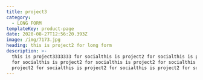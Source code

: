 ```yaml
---
title: project3
category:
  - LONG FORM
templateKey: product-page
date: 2020-08-27T12:56:20.393Z
image: /img/7173.jpg
heading: this is project2 for long form
description: >-
  this is project3333333 for socialthis is project2 for socialthis is project2
  for socialthis is project2 for socialthis is project2 for socialthis is
  project2 for socialthis is project2 for socialthis is project2 for social
---
```


